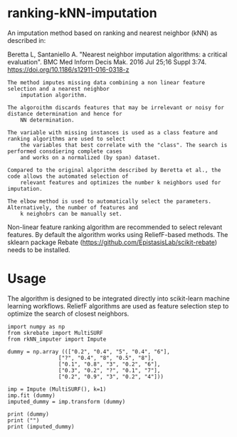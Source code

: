 # ranking-kNN-imputation
An imputation method based on ranking and nearest neighbor (kNN) as described in:
    
Beretta L, Santaniello A. "Nearest neighbor imputation algorithms: a critical evaluation". BMC Med Inform Decis Mak. 2016 Jul 25;16 Suppl 3:74. https://doi.org/10.1186/s12911-016-0318-z


    The method imputes missing data combining a non linear feature selection and a nearest neighbor 
        imputation algorithm.

    The algoroithm discards features that may be irrelevant or noisy for distance determination and hence for 
        NN determination.

    The variable with missing instances is used as a class feature and ranking algorithms are used to select 
        the variables that best correlate with the "class". The search is performed consdiering complete cases 
        and works on a normalized (by span) dataset.

    Compared to the original algorithm described by Beretta et al., the code allows the automated selection of 
        relevant features and optimizes the number k neighbors used for imputation.

    The elbow method is used to automatically select the parameters. Alternatively, the number of features and 
        k neighobrs can be manually set.
        
        
Non-linear feature ranking algorithm are recommended to select relevant features.
By default the algorithm works using ReliefF-based methods.
The sklearn package Rebate (https://github.com/EpistasisLab/scikit-rebate) needs to be installed.


# Usage
The algorithm is designed to be integrated directly into scikit-learn machine learning workflows. ReliefF algorithms are used as feature selection step to optimize the search of closest neighbors.


    import numpy as np
    from skrebate import MultiSURF
    from rkNN_imputer import Impute

    dummy = np.array ((["0.2", "0.4", "5", "0.4", "6"],
                    ["?", "0.4", "8", "0.5", "8"],
                    ["0.1", "0.8", "3", "0.2", "6"],
                    ["0.3", "0.2", "?", "0.1", "7"],
                    ["0.2", "0.9", "3", "0.2", "4"]))

    imp = Impute (MultiSURF(), k=1)
    imp.fit (dummy)
    imputed_dummy = imp.transform (dummy)

    print (dummy)
    print ("")
    print (imputed_dummy)


    
